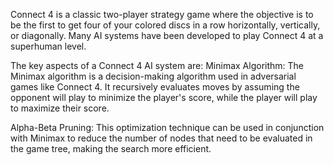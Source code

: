 Connect 4 is a classic two-player strategy game where the objective is to be the first to get four of your colored discs in a row horizontally, vertically, or diagonally. Many AI systems have been developed to play Connect 4 at a superhuman level.

The key aspects of a Connect 4 AI system are:
Minimax Algorithm: The Minimax algorithm is a decision-making algorithm used in adversarial games like Connect 4. It recursively evaluates moves by assuming the opponent will play to minimize the player's score, while the player will play to maximize their score.

Alpha-Beta Pruning: This optimization technique can be used in conjunction with Minimax to reduce the number of nodes that need to be evaluated in the game tree, making the search more efficient.
